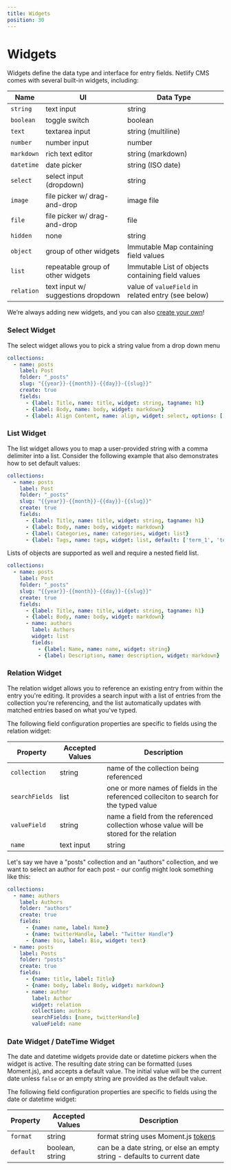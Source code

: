 ```yaml
---
title: Widgets
position: 30
---
```


# Widgets

Widgets define the data type and interface for entry fields. Netlify CMS comes with several built-in widgets, including:

| Name       | UI                                 | Data Type                                          |
| --------   | ---------------------------------- | ---------------------------------------------------|
| `string`   | text input                         | string                                             |
| `boolean`  | toggle switch                      | boolean                                            |
| `text`     | textarea input                     | string (multiline)                                 |
| `number`   | number input                       | number                                             |
| `markdown` | rich text editor                   | string (markdown)                                  |
| `datetime` | date picker                        | string (ISO date)                                  |
| `select`   | select input (dropdown)            | string                                             |
| `image`    | file picker w/ drag-and-drop       | image file                                         |
| `file`     | file picker w/ drag-and-drop       | file                                               |
| `hidden`   | none                               | string                                             |
| `object`   | group of other widgets             | Immutable Map containing field values              |
| `list`     | repeatable group of other widgets  | Immutable List of objects containing field values  |
| `relation` | text input w/ suggestions dropdown | value of `valueField` in related entry (see below) |

We’re always adding new widgets, and you can also [create your own](/docs/extending)!

### Select Widget

The select widget allows you to pick a string value from a drop down menu

```yaml
collections:
  - name: posts
    label: Post
    folder: "_posts"
    slug: "{{year}}-{{month}}-{{day}}-{{slug}}"
    create: true
    fields:
      - {label: Title, name: title, widget: string, tagname: h1}
      - {label: Body, name: body, widget: markdown}
      - {label: Align Content, name: align, widget: select, options: ['left', 'center', 'right']}
```

### List Widget

The list widget allows you to map a user-provided string with a comma delimiter into a list. Consider the following example that also demonstrates how to set default values:

```yaml
collections:
  - name: posts
    label: Post
    folder: "_posts"
    slug: "{{year}}-{{month}}-{{day}}-{{slug}}"
    create: true
    fields:
      - {label: Title, name: title, widget: string, tagname: h1}
      - {label: Body, name: body, widget: markdown}
      - {label: Categories, name: categories, widget: list}
      - {label: Tags, name: tags, widget: list, default: ['term_1', 'term_2']}
```

Lists of objects are supported as well and require a nested field list.

```yaml
collections:
  - name: posts
    label: Post
    folder: "_posts"
    slug: "{{year}}-{{month}}-{{day}}-{{slug}}"
    create: true
    fields:
      - {label: Title, name: title, widget: string, tagname: h1}
      - {label: Body, name: body, widget: markdown}
      - name: authors
        label: Authors
        widget: list
        fields:
          - {label: Name, name: name, widget: string}
          - {label: Description, name: description, widget: markdown}
```

### Relation Widget

The relation widget allows you to reference an existing entry from within the entry you're editing. It provides a search input with a list of entries from the collection you're referencing, and the list automatically updates with matched entries based on what you've typed.

The following field configuration properties are specific to fields using the relation widget:

Property | Accepted Values | Description
--- | --- | ---
`collection` | string | name of the collection being referenced
`searchFields` | list | one or more names of fields in the referenced colleciton to search for the typed value
`valueField` | string | name a field from the referenced collection whose value will be stored for the relation
`name` | text input | string

Let's say we have a "posts" collection and an "authors" collection, and we want to select an author for each post - our config might look something like this:

```yaml
collections:
  - name: authors
    label: Authors
    folder: "authors"
    create: true
    fields:
      - {name: name, label: Name}
      - {name: twitterHandle, label: "Twitter Handle"}
      - {name: bio, label: Bio, widget: text}
  - name: posts
    label: Posts
    folder: "posts"
    create: true
    fields:
      - {name: title, label: Title}
      - {name: body, label: Body, widget: markdown}
      - name: author
        label: Author
        widget: relation
        collection: authors
        searchFields: [name, twitterHandle]
        valueField: name
```

### Date Widget / DateTime Widget

The date and datetime widgets provide date or datetime pickers when the widget is active. The resulting date string can be formatted (uses Moment.js), and accepts a default value. The initial value will be the current date unless `false` or an empty string are provided as the default value.

The following field configuration properties are specific to fields using the date or datetime widget:

Property | Accepted Values | Description
--- | --- | ---
`format` | string | format string uses Moment.js [tokens](https://momentjs.com/docs/#/parsing/string-format/)
`default` | boolean, string | can be a date string, or else an empty string - defaults to current date